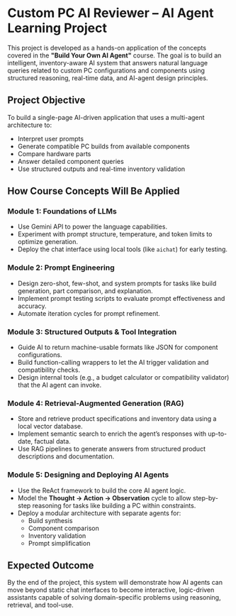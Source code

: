 # Custom PC AI Reviewer – AI Agent Learning Project

This project is developed as a hands-on application of the concepts covered in the **"Build Your Own AI Agent"** course. The goal is to build an intelligent, inventory-aware AI system that answers natural language queries related to custom PC configurations and components using structured reasoning, real-time data, and AI-agent design principles.

## Project Objective

To build a single-page AI-driven application that uses a multi-agent architecture to:
- Interpret user prompts
- Generate compatible PC builds from available components
- Compare hardware parts
- Answer detailed component queries
- Use structured outputs and real-time inventory validation

## How Course Concepts Will Be Applied

### Module 1: Foundations of LLMs
- Use Gemini API to power the language capabilities.
- Experiment with prompt structure, temperature, and token limits to optimize generation.
- Deploy the chat interface using local tools (like `aichat`) for early testing.

### Module 2: Prompt Engineering
- Design zero-shot, few-shot, and system prompts for tasks like build generation, part comparison, and explanation.
- Implement prompt testing scripts to evaluate prompt effectiveness and accuracy.
- Automate iteration cycles for prompt refinement.

### Module 3: Structured Outputs & Tool Integration
- Guide AI to return machine-usable formats like JSON for component configurations.
- Build function-calling wrappers to let the AI trigger validation and compatibility checks.
- Design internal tools (e.g., a budget calculator or compatibility validator) that the AI agent can invoke.

### Module 4: Retrieval-Augmented Generation (RAG)
- Store and retrieve product specifications and inventory data using a local vector database.
- Implement semantic search to enrich the agent’s responses with up-to-date, factual data.
- Use RAG pipelines to generate answers from structured product descriptions and documentation.

### Module 5: Designing and Deploying AI Agents
- Use the ReAct framework to build the core AI agent logic.
- Model the **Thought → Action → Observation** cycle to allow step-by-step reasoning for tasks like building a PC within constraints.
- Deploy a modular architecture with separate agents for:
  - Build synthesis
  - Component comparison
  - Inventory validation
  - Prompt simplification

## Expected Outcome

By the end of the project, this system will demonstrate how AI agents can move beyond static chat interfaces to become interactive, logic-driven assistants capable of solving domain-specific problems using reasoning, retrieval, and tool-use.

